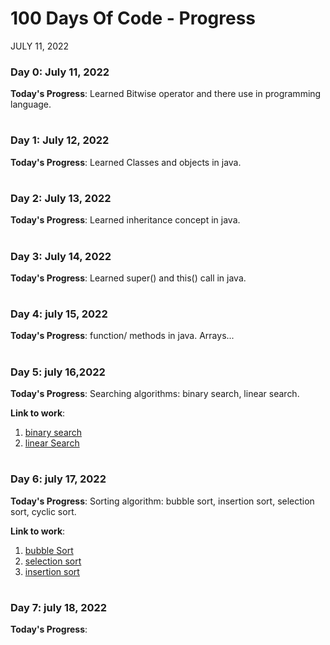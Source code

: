 # 100 Days Of Code - Progress 
JULY 11, 2022


### Day 0: July 11, 2022 

**Today's Progress**: Learned Bitwise operator and there use in programming language.
#

### Day 1: July 12, 2022

**Today's Progress**: Learned Classes and objects in java.

#

### Day 2: July 13, 2022

**Today's Progress**: Learned inheritance concept in java.

#

### Day 3: July 14, 2022

**Today's Progress**: Learned super() and this() call in java. 

#

### Day 4: july 15, 2022

**Today's Progress**: function/ methods in java. Arrays...

#

### Day 5: july 16,2022
**Today's Progress**: Searching algorithms: binary search, linear search.

**Link to work**: 
1. [binary search](https://github.com/rohitrathodd/Java-DS/tree/master/searching/BinarySearch)
2. [linear Search](https://github.com/rohitrathodd/Java-DS/blob/master/searching/LinearSearch.java)

#

### Day 6: july 17, 2022
**Today's Progress**: Sorting algorithm: bubble sort, insertion sort, selection sort, cyclic sort.

**Link to work**:
1. [bubble Sort](https://github.com/rohitrathodd/Java-DS/blob/master/sorting/BubbleSort.java)
2. [selection sort](https://github.com/rohitrathodd/Java-DS/blob/master/sorting/SelectionSortbyMe.java)
3. [insertion sort](https://github.com/rohitrathodd/Java-DS/blob/master/sorting/InsertionSort.java)

#

### Day 7: july 18, 2022
**Today's Progress**:





